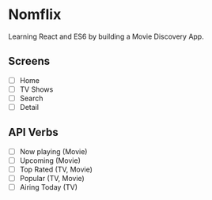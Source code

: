 # Nomflix

Learning React and ES6 by building a Movie Discovery App.

## Screens

- [ ] Home
- [ ] TV Shows
- [ ] Search
- [ ] Detail

## API Verbs

- [ ] Now playing (Movie)
- [ ] Upcoming (Movie)
- [ ] Top Rated (TV, Movie)
- [ ] Popular (TV, Movie)
- [ ] Airing Today (TV)
